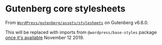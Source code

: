 # Gutenberg core stylesheets

From [`WordPress/gutenberg/assets/stylesheets`](https://github.com/WordPress/gutenberg/tree/399e5e143a62a66101285de623cf47fab159bbdb/assets/stylesheets) on Gutenberg v6.6.0.

This will be replaced with imports from `@wordpress/base-styles` package [once it's available](https://github.com/WordPress/gutenberg/pull/17883) November 12 2019.
